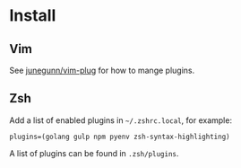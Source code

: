 # Install

## Vim

See [junegunn/vim-plug](https://github.com/junegunn/vim-plug) for how to mange plugins.

## Zsh

Add a list of enabled plugins in `~/.zshrc.local`, for example:

    plugins=(golang gulp npm pyenv zsh-syntax-highlighting)

A list of plugins can be found in `.zsh/plugins`.
